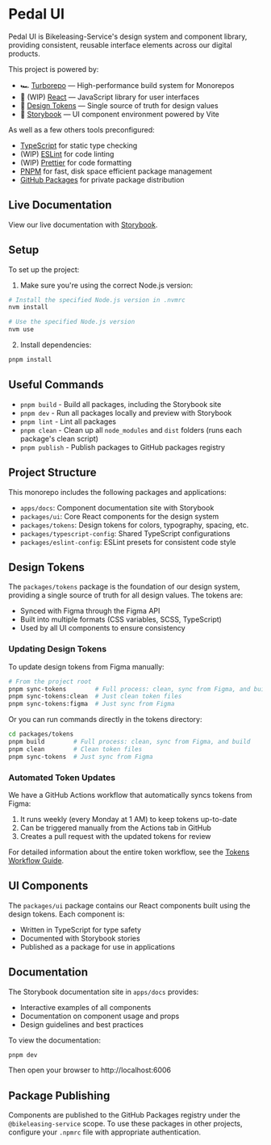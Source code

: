 # Pedal UI

Pedal UI is Bikeleasing-Service's design system and component library, providing consistent, reusable interface elements across our digital products.

This project is powered by:

- 🏎 [Turborepo](https://turbo.build/repo) — High-performance build system for Monorepos
- 🚀 (WIP) [React](https://reactjs.org/) — JavaScript library for user interfaces
- 🎨 [Design Tokens](https://css-tricks.com/what-are-design-tokens/) — Single source of truth for design values
- 📖 [Storybook](https://storybook.js.org/) — UI component environment powered by Vite

As well as a few others tools preconfigured:

- [TypeScript](https://www.typescriptlang.org/) for static type checking
- (WIP) [ESLint](https://eslint.org/) for code linting
- (WIP) [Prettier](https://prettier.io) for code formatting
- [PNPM](https://pnpm.io/) for fast, disk space efficient package management
- [GitHub Packages](https://github.com/features/packages) for private package distribution

## Live Documentation

View our live documentation with
[Storybook](https://github.com/Bikeleasing-Service/pedal-ui/deployments/github-pages).

## Setup

To set up the project:

1. Make sure you're using the correct Node.js version:

```bash
# Install the specified Node.js version in .nvmrc
nvm install

# Use the specified Node.js version
nvm use
```

2. Install dependencies:

```bash
pnpm install
```

## Useful Commands

- `pnpm build` - Build all packages, including the Storybook site
- `pnpm dev` - Run all packages locally and preview with Storybook
- `pnpm lint` - Lint all packages
- `pnpm clean` - Clean up all `node_modules` and `dist` folders (runs each package's clean script)
- `pnpm publish` - Publish packages to GitHub packages registry

## Project Structure

This monorepo includes the following packages and applications:

- `apps/docs`: Component documentation site with Storybook
- `packages/ui`: Core React components for the design system
- `packages/tokens`: Design tokens for colors, typography, spacing, etc.
- `packages/typescript-config`: Shared TypeScript configurations
- `packages/eslint-config`: ESLint presets for consistent code style

## Design Tokens

The `packages/tokens` package is the foundation of our design system, providing a single source of truth for all design values. The tokens are:

- Synced with Figma through the Figma API
- Built into multiple formats (CSS variables, SCSS, TypeScript)
- Used by all UI components to ensure consistency

### Updating Design Tokens

To update design tokens from Figma manually:

```bash
# From the project root
pnpm sync-tokens        # Full process: clean, sync from Figma, and build
pnpm sync-tokens:clean  # Just clean token files
pnpm sync-tokens:figma  # Just sync from Figma
```

Or you can run commands directly in the tokens directory:

```bash
cd packages/tokens
pnpm build        # Full process: clean, sync from Figma, and build
pnpm clean        # Clean token files
pnpm sync-tokens  # Just sync from Figma
```

### Automated Token Updates

We have a GitHub Actions workflow that automatically syncs tokens from Figma:

1. It runs weekly (every Monday at 1 AM) to keep tokens up-to-date
2. Can be triggered manually from the Actions tab in GitHub
3. Creates a pull request with the updated tokens for review

For detailed information about the entire token workflow, see the [Tokens Workflow Guide](./packages/tokens/WORKFLOW.md).

## UI Components

The `packages/ui` package contains our React components built using the design tokens. Each component is:

- Written in TypeScript for type safety
- Documented with Storybook stories
- Published as a package for use in applications

## Documentation

The Storybook documentation site in `apps/docs` provides:

- Interactive examples of all components
- Documentation on component usage and props
- Design guidelines and best practices

To view the documentation:

```bash
pnpm dev
```

Then open your browser to http://localhost:6006

## Package Publishing

Components are published to the GitHub Packages registry under the `@bikeleasing-service` scope. To use these packages in other projects, configure your `.npmrc` file with appropriate authentication.
